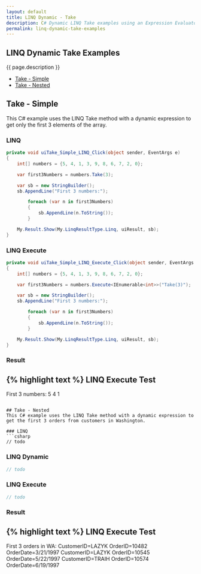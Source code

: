 ```yaml
---
layout: default
title: LINQ Dynamic - Take
description: C# Dynamic LINQ Take examples using an Expression Evaluator.
permalink: linq-dynamic-take-examples
---
```




## LINQ Dynamic Take Examples
{{ page.description }}

- [Take - Simple](#take---simple)
- [Take - Nested](#take---nested)

## Take - Simple
This C# example uses the LINQ Take method with a dynamic expression to get only the first 3 elements of the array.

### LINQ
```csharp
private void uiTake_Simple_LINQ_Click(object sender, EventArgs e)
{
	int[] numbers = {5, 4, 1, 3, 9, 8, 6, 7, 2, 0};

	var first3Numbers = numbers.Take(3);

	var sb = new StringBuilder();
	sb.AppendLine("First 3 numbers:");

		foreach (var n in first3Numbers)
		{
			sb.AppendLine(n.ToString());
		}

	My.Result.Show(My.LinqResultType.Linq, uiResult, sb);
}
```

### LINQ Execute
```csharp
private void uiTake_Simple_LINQ_Execute_Click(object sender, EventArgs e)
{
	int[] numbers = {5, 4, 1, 3, 9, 8, 6, 7, 2, 0};

	var first3Numbers = numbers.Execute<IEnumerable<int>>("Take(3)");

	var sb = new StringBuilder();
	sb.AppendLine("First 3 numbers:");

		foreach (var n in first3Numbers)
		{
			sb.AppendLine(n.ToString());
		}

	My.Result.Show(My.LinqResultType.Linq, uiResult, sb);
}
```

### Result
{% highlight text %}
LINQ Execute Test
------------------------------
First 3 numbers: 
5 
4 
1

```

## Take - Nested
This C# example uses the LINQ Take method with a dynamic expression to get the first 3 orders from customers in Washington.

### LINQ
```csharp
// todo
```

### LINQ Dynamic
```csharp
// todo
```

### LINQ Execute
```csharp
// todo
```

### Result
{% highlight text %}
LINQ Execute Test
------------------------------
First 3 orders in WA: 
CustomerID=LAZYK OrderID=10482 OrderDate=3/21/1997 
CustomerID=LAZYK OrderID=10545 OrderDate=5/22/1997 
CustomerID=TRAIH OrderID=10574 OrderDate=6/19/1997

```
